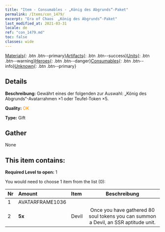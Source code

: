 ```yaml
---
title: "Item - Consumables - „König des Abgrunds“-Paket"
permalink: /Items/con_1479/
excerpt: "Era of Chaos  „König des Abgrunds“-Paket"
last_modified_at: 2021-03-31
locale: de
ref: "con_1479.md"
toc: false
classes: wide
---
```

 [Materials](/de/Items/){: .btn .btn--primary}[Artifacts](/de/Items/Artifacts/){: .btn .btn--success}[Units](/de/Items/Units/){: .btn .btn--warning}[Heroes](/de/Items/Heroes/){: .btn .btn--danger}[Consumables](/de/Items/Consumables/){: .btn .btn--info}[Unknown](/de/Items/Unknown/){: .btn .btn--primary}

## Details
 **Beschreibung:** Gewährt eines der folgenden zur Auswahl: „König des Abgrunds“-Avatarrahmen ×1 oder Teufel-Token ×5.

 **Quality:** <span style="color: #FF8C00">OK</span>

 **Type:** Gift

## Gather

  None

## This item contains:

 **Required Level to open:** 1

 You would need to choose 1 item from the list (0):

  | Nr | Amount |     Item    | Beschreibung |
  |:---|:-------|:------------|:-----------:|
  | 1 | AVATARFRAME1036 | 
  | 2 |  **5x** | Devil | Once you have gathered 80 soul tokens you can summon a Devil, an SSR aptitude unit.  | 
